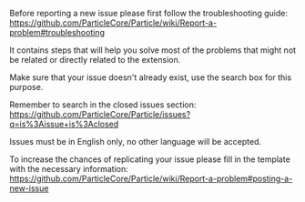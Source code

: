 Before reporting a new issue please first follow the troubleshooting guide:
https://github.com/ParticleCore/Particle/wiki/Report-a-problem#troubleshooting  

It contains steps that will help you solve most of the problems that might not be related or directly related to the extension.

Make sure that your issue doesn't already exist, use the search box for this purpose.

Remember to search in the closed issues section:
https://github.com/ParticleCore/Particle/issues?q=is%3Aissue+is%3Aclosed

Issues must be in English only, no other language will be accepted.

To increase the chances of replicating your issue please fill in the template with the necessary information:
https://github.com/ParticleCore/Particle/wiki/Report-a-problem#posting-a-new-issue
